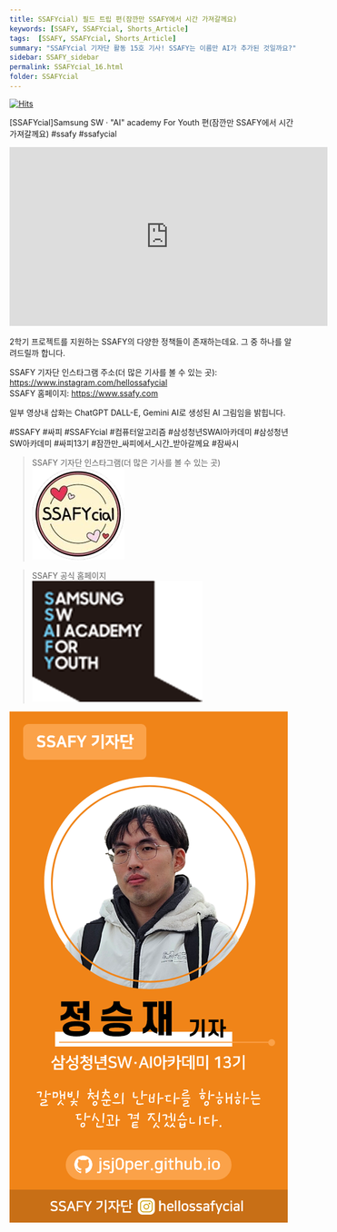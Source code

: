```yaml
---
title: SSAFYcial) 필드 트립 편(잠깐만 SSAFY에서 시간 가져갈께요)
keywords: [SSAFY, SSAFYcial, Shorts_Article]
tags:  [SSAFY, SSAFYcial, Shorts_Article]
summary: "SSAFYcial 기자단 활동 15호 기사! SSAFY는 이름만 AI가 추가된 것일까요?"
sidebar: SSAFY_sidebar
permalink: SSAFYcial_16.html
folder: SSAFYcial
---
```


<a href="https://hits.sh/jsj0per.github.io/SSAFYcial_16.html/"><img alt="Hits" src="https://hits.sh/jsj0per.github.io/SSAFYcial_16.html.svg?style=for-the-badge&label=PostView&color=347DBE&logo=Perso"/></a>

[SSAFYcial]Samsung SW · "AI" academy For Youth 편(잠깐만 SSAFY에서 시간 가져갈께요) #ssafy #ssafycial  

<iframe width="560" height="315" src="https://www.youtube.com/embed/KNB-Jtpqc6M?si=LnBe_4useJ296w9j" title="YouTube video player" frameborder="0" allow="accelerometer; autoplay; clipboard-write; encrypted-media; gyroscope; picture-in-picture; web-share" referrerpolicy="strict-origin-when-cross-origin" allowfullscreen></iframe>

2학기 프로젝트를 지원하는 SSAFY의 다양한 정책들이 존재하는데요. 그 중 하나를 알려드릴까 합니다.  

SSAFY 기자단 인스타그램 주소(더 많은 기사를 볼 수 있는 곳): https://www.instagram.com/hellossafycial  
SSAFY 홈페이지: https://www.ssafy.com  

일부 영상내 삽화는 ChatGPT DALL-E, Gemini AI로 생성된 AI 그림임을 밝힙니다.  

#SSAFY #싸피 #SSAFYcial #컴퓨터알고리즘 #삼성청년SWAI아카데미 #삼성청년SW아카데미 #싸피13기 #잠깐만_싸피에서_시간_받아갈께요 #잠싸시  

> SSAFY 기자단 인스타그램(더 많은 기사를 볼 수 있는 곳)  
> [![SSAFYcial_Logo](/pages/SSAFYcial/SSAFYcial_img/ssafycial.png)](https://www.instagram.com/hellossafycial)  

> SSAFY 공식 홈페이지  
> [![SSAFY_Logo](/pages/SSAFYcial/SSAFYcial_img/new_logo_ssafy.png)](https://www.ssafy.com)  

![SSAFYcial_namecard](/pages/SSAFYcial/SSAFYcial_namecard_new.png)  
